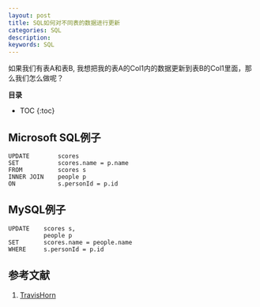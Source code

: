 ```yaml
---
layout: post
title: SQL如何对不同表的数据进行更新
categories: SQL
description: 
keywords: SQL
---
```


如果我们有表A和表B, 我想把我的表A的Col1内的数据更新到表B的Col1里面，那么我们怎么做呢？

**目录**

* TOC
{:toc}


## Microsoft SQL例子
```
UPDATE        scores
SET           scores.name = p.name
FROM          scores s
INNER JOIN    people p
ON            s.personId = p.id
```  

## MySQL例子
```
UPDATE    scores s,
          people p
SET       scores.name = people.name
WHERE     s.personId = p.id
```  



## 参考文献
1. [TravisHorn](https://travishorn.com/update-from-another-table-in-sql-382507f9ff6a)
